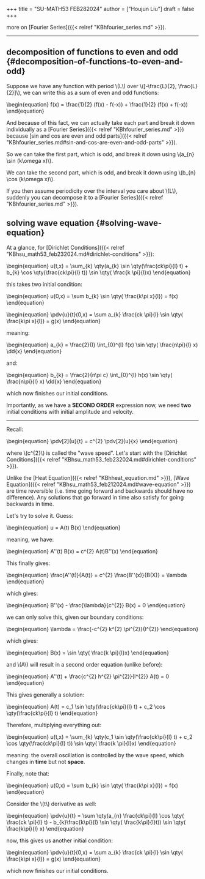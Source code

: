 +++
title = "SU-MATH53 FEB282024"
author = ["Houjun Liu"]
draft = false
+++

more on [Fourier Series]({{< relref "KBhfourier_series.md" >}}).

---


## decomposition of functions to even and odd {#decomposition-of-functions-to-even-and-odd}

Suppose we have any function with period \\(L\\) over \\([-\frac{L}{2}, \frac{L}{2}]\\), we can write this as a sum of even and odd functions:

\begin{equation}
f(x) = \frac{1}{2} (f(x) - f(-x)) + \frac{1}{2} (f(x) + f(-x))
\end{equation}

And because of this fact, we can actually take each part and break it down individually as a [Fourier Series]({{< relref "KBhfourier_series.md" >}}) because [sin and cos are even and odd parts]({{< relref "KBhfourier_series.md#sin-and-cos-are-even-and-odd-parts" >}}).

So we can take the first part, which is odd, and break it down using \\(a\_{n} \sin (k\omega x)\\).

We can take the second part, which is odd, and break it down using \\(b\_{n} \cos (k\omega x)\\).

If you then assume periodicity over the interval you care about \\(L\\), suddenly you can decompose it to a [Fourier Series]({{< relref "KBhfourier_series.md" >}}).


## solving wave equation {#solving-wave-equation}

At a glance, for [Dirichlet Conditions]({{< relref "KBhsu_math53_feb232024.md#dirichlet-conditions" >}}):

\begin{equation}
u(t,x) = \sum\_{k}  \qty(a\_{k} \sin  \qty(\frac{ck\pi}{l} t) + b\_{k} \cos  \qty(\frac{ck\pi}{l} t)) \sin  \qty( \frac{k \pi}{l}x)
\end{equation}

this takes two initial condition:

\begin{equation}
u(0,x) = \sum b\_{k} \sin  \qty( \frac{k\pi x}{l}) = f(x)
\end{equation}

\begin{equation}
\pdv{u}{t}(0,x) = \sum a\_{k} \frac{ck \pi}{l} \sin  \qty( \frac{k\pi x}{l}) = g(x)
\end{equation}

meaning:

\begin{equation}
a\_{k} = \frac{2}{l} \int\_{0}^{l} f(x) \sin \qty( \frac{n\pi}{l} x) \dd{x}
\end{equation}

and:

\begin{equation}
b\_{k} = \frac{2}{n\pi c} \int\_{0}^{l} h(x) \sin \qty( \frac{n\pi}{l} x) \dd{x}
\end{equation}

which now finishes our initial conditions.

Importantly, as we have a **SECOND ORDER** expression now, we need **two** initial conditions with initial amplitude and velocity.

---

Recall:

\begin{equation}
\pdv[2]{u}{t} = c^{2} \pdv[2]{u}{x}
\end{equation}

where \\(c^{2}\\) is called the "wave speed". Let's start with the [Dirichlet Conditions]({{< relref "KBhsu_math53_feb232024.md#dirichlet-conditions" >}}).

Unlike the [Heat Equation]({{< relref "KBhheat_equation.md" >}}), [Wave Equation]({{< relref "KBhsu_math53_feb212024.md#wave-equation" >}}) are time reversible (i.e. time going forward and backwards should have no difference). Any solutions that go forward in time also satisfy for going backwards in time.

Let's try to solve it. Guess:

\begin{equation}
u = A(t) B(x)
\end{equation}

meaning, we have:

\begin{equation}
A''(t) B(x) = c^{2} A(t)B''(x)
\end{equation}

This finally gives:

\begin{equation}
\frac{A''(t)}{A(t)} = c^{2} \frac{B''(x)}{B(X)} = \lambda
\end{equation}

which gives:

\begin{equation}
B''(x) - \frac{\lambda}{c^{2}} B(x) = 0
\end{equation}

we can only solve this, given our boundary conditions:

\begin{equation}
\lambda = \frac{-c^{2} k^{2} \pi^{2}}{l^{2}}
\end{equation}

which gives:

\begin{equation}
B(x) = \sin  \qty( \frac{k \pi}{l}x)
\end{equation}

and \\(A\\) will result in a second order equation (unlike before):

\begin{equation}
A''(t) + \frac{c^{2} h^{2} \pi^{2}}{l^{2}} A(t) = 0
\end{equation}

This gives generally a solution:

\begin{equation}
A(t) = c\_1 \sin  \qty(\frac{ck\pi}{l} t) + c\_2 \cos  \qty(\frac{ck\pi}{l} t)
\end{equation}

Therefore, multiplying everything out:

\begin{equation}
u(t,x) = \sum\_{k}  \qty(c\_1 \sin  \qty(\frac{ck\pi}{l} t) + c\_2 \cos  \qty(\frac{ck\pi}{l} t)) \sin  \qty( \frac{k \pi}{l}x)
\end{equation}

meaning: the overall oscillation is controlled by the wave speed, which changes in **time** but not **space**.

Finally, note that:

\begin{equation}
u(0,x) = \sum b\_{k} \sin  \qty( \frac{k\pi x}{l}) = f(x)
\end{equation}

Consider the \\(t\\) derivative as well:

\begin{equation}
\pdv{u}{t} = \sum \qty(a\_{n} \frac{ck\pi}{l} \cos \qty( \frac{ck \pi}{l} t) - b\_{k}\frac{k\pi}{l} \sin \qty( \frac{k\pi}{l}t)) \sin  \qty( \frac{k\pi}{l} x)
\end{equation}

now, this gives us another initial condition:

\begin{equation}
\pdv{u}{t}(0,x) = \sum a\_{k} \frac{ck \pi}{l} \sin  \qty( \frac{k\pi x}{l}) = g(x)
\end{equation}

which now finishes our initial conditions.
